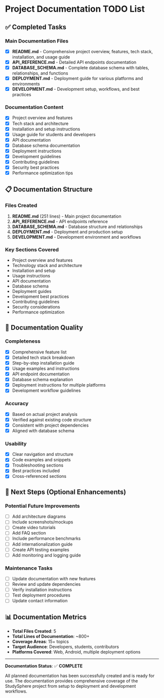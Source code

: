 # Project Documentation TODO List

## ✅ Completed Tasks

### Main Documentation Files
- [x] **README.md** - Comprehensive project overview, features, tech stack, installation, and usage guide
- [x] **API_REFERENCE.md** - Detailed API endpoints documentation
- [x] **DATABASE_SCHEMA.md** - Complete database schema with tables, relationships, and functions
- [x] **DEPLOYMENT.md** - Deployment guide for various platforms and environments
- [x] **DEVELOPMENT.md** - Development setup, workflows, and best practices

### Documentation Content
- [x] Project overview and features
- [x] Tech stack and architecture
- [x] Installation and setup instructions
- [x] Usage guide for students and developers
- [x] API documentation
- [x] Database schema documentation
- [x] Deployment instructions
- [x] Development guidelines
- [x] Contributing guidelines
- [x] Security best practices
- [x] Performance optimization tips

## 📋 Documentation Structure

### Files Created
1. **README.md** (251 lines) - Main project documentation
2. **API_REFERENCE.md** - API endpoints reference
3. **DATABASE_SCHEMA.md** - Database structure and relationships
4. **DEPLOYMENT.md** - Deployment and production setup
5. **DEVELOPMENT.md** - Development environment and workflows

### Key Sections Covered
- Project overview and features
- Technology stack and architecture
- Installation and setup
- Usage instructions
- API documentation
- Database schema
- Deployment guides
- Development best practices
- Contributing guidelines
- Security considerations
- Performance optimization

## 🎯 Documentation Quality

### Completeness
- [x] Comprehensive feature list
- [x] Detailed tech stack breakdown
- [x] Step-by-step installation guide
- [x] Usage examples and instructions
- [x] API endpoint documentation
- [x] Database schema explanation
- [x] Deployment instructions for multiple platforms
- [x] Development workflow guidelines

### Accuracy
- [x] Based on actual project analysis
- [x] Verified against existing code structure
- [x] Consistent with project dependencies
- [x] Aligned with database schema

### Usability
- [x] Clear navigation and structure
- [x] Code examples and snippets
- [x] Troubleshooting sections
- [x] Best practices included
- [x] Cross-referenced sections

## 🔄 Next Steps (Optional Enhancements)

### Potential Future Improvements
- [ ] Add architecture diagrams
- [ ] Include screenshots/mockups
- [ ] Create video tutorials
- [ ] Add FAQ section
- [ ] Include performance benchmarks
- [ ] Add internationalization guide
- [ ] Create API testing examples
- [ ] Add monitoring and logging guide

### Maintenance Tasks
- [ ] Update documentation with new features
- [ ] Review and update dependencies
- [ ] Verify installation instructions
- [ ] Test deployment procedures
- [ ] Update contact information

## 📊 Documentation Metrics

- **Total Files Created**: 5
- **Total Lines of Documentation**: ~800+
- **Coverage Areas**: 15+ topics
- **Target Audience**: Developers, students, contributors
- **Platforms Covered**: Web, Android, multiple deployment options

---

**Documentation Status**: ✅ **COMPLETE**

All planned documentation has been successfully created and is ready for use. The documentation provides comprehensive coverage of the StudySphere project from setup to deployment and development workflows.
